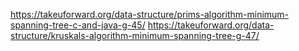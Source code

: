 https://takeuforward.org/data-structure/prims-algorithm-minimum-spanning-tree-c-and-java-g-45/
https://takeuforward.org/data-structure/kruskals-algorithm-minimum-spanning-tree-g-47/
